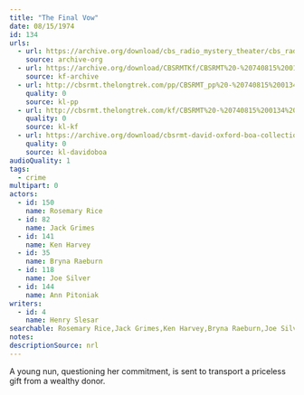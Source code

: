 ```yaml
---
title: "The Final Vow"
date: 08/15/1974
id: 134
urls: 
  - url: https://archive.org/download/cbs_radio_mystery_theater/cbs_radio_mystery_theater-0101-0150.zip/cbs_radio_mystery_theater-0101-0150%2Fcbsrmt_0134_the_final_vow.mp3
    source: archive-org
  - url: https://archive.org/download/CBSRMTKf/CBSRMT%20-%20740815%200134%20The%20Final%20Vow_kf.mp3
    source: kf-archive
  - url: http://cbsrmt.thelongtrek.com/pp/CBSRMT_pp%20-%20740815%200134%20The%20Final%20Vow.mp3
    quality: 0
    source: kl-pp
  - url: http://cbsrmt.thelongtrek.com/kf/CBSRMT%20-%20740815%200134%20The%20Final%20Vow_kf.mp3
    quality: 0
    source: kl-kf
  - url: https://archive.org/download/cbsrmt-david-oxford-boa-collection/CBSRMT-740815-0134-The-Final-Vow-(64-44)_kf-{BoA}.mp3
    quality: 0
    source: kl-davidoboa
audioQuality: 1
tags: 
  - crime
multipart: 0
actors:  
  - id: 150
    name: Rosemary Rice  
  - id: 82
    name: Jack Grimes  
  - id: 141
    name: Ken Harvey  
  - id: 35
    name: Bryna Raeburn  
  - id: 118
    name: Joe Silver  
  - id: 144
    name: Ann Pitoniak
writers:  
  - id: 4
    name: Henry Slesar
searchable: Rosemary Rice,Jack Grimes,Ken Harvey,Bryna Raeburn,Joe Silver,Ann Pitoniak Henry Slesar
notes: 
descriptionSource: nrl
---
```

A young nun, questioning her commitment, is sent to transport a priceless gift from a wealthy donor.